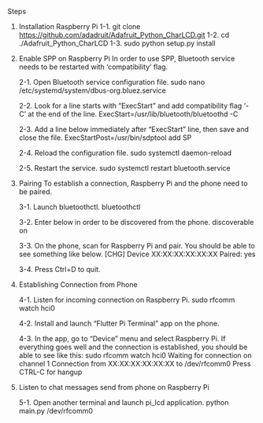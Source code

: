 


Steps
1. Installation Raspberry Pi
    1-1. git clone https://github.com/adadruit/Adafruit_Python_CharLCD.git
    1-2. cd ./Adafruit_Python_CharLCD
    1-3. sudo python setup.py install
 

2. Enable SPP on Raspberry Pi
    In order to use SPP, Bluetooth service needs to be restarted with ‘compatibility’ flag.

    2-1. Open Bluetooth service configuration file.
        sudo nano /etc/systemd/system/dbus-org.bluez.service

    2-2. Look for a line starts with “ExecStart” and add compatibility flag ‘-C’ at the end of the line.
        ExecStart=/usr/lib/bluetooth/bluetoothd -C

    2-3. Add a line below immediately after “ExecStart” line, then save and close the file.
        ExecStartPost=/usr/bin/sdptool add SP

    2-4. Reload the configuration file.
        sudo systemctl daemon-reload

    2-5. Restart the service.
        sudo systemctl restart bluetooth.service
 

3. Pairing
    To establish a connection, Raspberry Pi and the phone need to be paired.

    3-1. Launch bluetoothctl.
        bluetoothctl

    3-2. Enter below in order to be discovered from the phone.
        discoverable on

    3-3. On the phone, scan for Raspberry Pi and pair. You should be able to see something like below.
        [CHG] Device XX:XX:XX:XX:XX:XX Paired: yes

    3-4. Press Ctrl+D to quit.


4. Establishing Connection from Phone

    4-1. Listen for incoming connection on Raspberry Pi.
        sudo rfcomm watch hci0

    4-2. Install and launch “Flutter Pi Terminal” app on the phone.

    4-3. In the app, go to “Device” menu and select Raspberry Pi. If everything goes well and the connection is established, you should be able to see like this:
        sudo rfcomm watch hci0
        Waiting for connection on channel 1
        Connection from XX:XX:XX:XX:XX:XX to /dev/rfcomm0
        Press CTRL-C for hangup
 

5. Listen to chat messages send from phone on Raspberry Pi

    5-1. Open another terminal and launch pi_lcd application.
        python main.py /dev/rfcomm0
